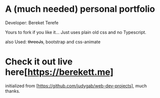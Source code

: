 # A (much needed) personal portfolio

Developer: Bereket Terefe

Yours to fork if you like it... Just uses plain old css and no Typescript.

also Used: ~~threeJs~~, bootstrap and css-animate

# Check it out live here[https://berekett.me]

initialized from [https://github.com/judygab/web-dev-projects], much thanks.
